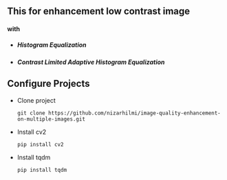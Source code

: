 ## This for enhancement low contrast image 

#### with
- ##### Histogram Equalization
- ##### Contrast Limited Adaptive Histogram Equalization

## Configure Projects

- Clone project

    ```
    git clone https://github.com/nizarhilmi/image-quality-enhancement-on-multiple-images.git
    ```
- Install cv2

    ```
    pip install cv2
    ```
- Install tqdm

    ```
    pip install tqdm
    ```
